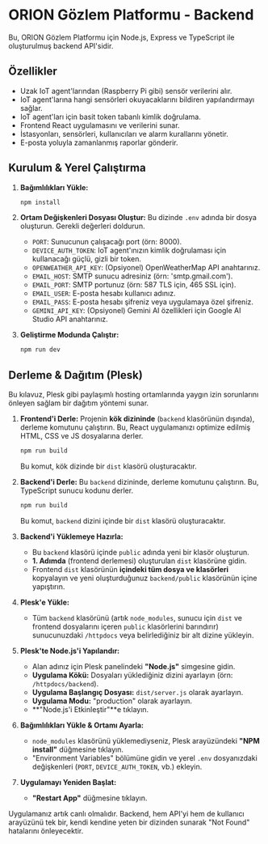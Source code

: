 # ORION Gözlem Platformu - Backend

Bu, ORION Gözlem Platformu için Node.js, Express ve TypeScript ile oluşturulmuş backend API'sidir.

## Özellikler

-   Uzak IoT agent'larından (Raspberry Pi gibi) sensör verilerini alır.
-   IoT agent'larına hangi sensörleri okuyacaklarını bildiren yapılandırmayı sağlar.
-   IoT agent'ları için basit token tabanlı kimlik doğrulama.
-   Frontend React uygulamasını ve verilerini sunar.
-   İstasyonları, sensörleri, kullanıcıları ve alarm kurallarını yönetir.
-   E-posta yoluyla zamanlanmış raporlar gönderir.

## Kurulum & Yerel Çalıştırma

1.  **Bağımlılıkları Yükle:**
    ```bash
    npm install
    ```

2.  **Ortam Değişkenleri Dosyası Oluştur:**
    Bu dizinde `.env` adında bir dosya oluşturun. Gerekli değerleri doldurun.
    -   `PORT`: Sunucunun çalışacağı port (örn: 8000).
    -   `DEVICE_AUTH_TOKEN`: IoT agent'ınızın kimlik doğrulaması için kullanacağı güçlü, gizli bir token.
    -   `OPENWEATHER_API_KEY`: (Opsiyonel) OpenWeatherMap API anahtarınız.
    -   `EMAIL_HOST`: SMTP sunucu adresiniz (örn: 'smtp.gmail.com').
    -   `EMAIL_PORT`: SMTP portunuz (örn: 587 TLS için, 465 SSL için).
    -   `EMAIL_USER`: E-posta hesabı kullanıcı adınız.
    -   `EMAIL_PASS`: E-posta hesabı şifreniz veya uygulamaya özel şifreniz.
    -   `GEMINI_API_KEY`: (Opsiyonel) Gemini AI özellikleri için Google AI Studio API anahtarınız.

3.  **Geliştirme Modunda Çalıştır:**
    ```bash
    npm run dev
    ```

## Derleme & Dağıtım (Plesk)

Bu kılavuz, Plesk gibi paylaşımlı hosting ortamlarında yaygın izin sorunlarını önleyen sağlam bir dağıtım yöntemi sunar.

1.  **Frontend'i Derle:**
    Projenin **kök dizininde** (`backend` klasörünün dışında), derleme komutunu çalıştırın. Bu, React uygulamanızı optimize edilmiş HTML, CSS ve JS dosyalarına derler.
    ```bash
    npm run build
    ```
    Bu komut, kök dizinde bir `dist` klasörü oluşturacaktır.

2.  **Backend'i Derle:**
    Bu `backend` dizininde, derleme komutunu çalıştırın. Bu, TypeScript sunucu kodunu derler.
    ```bash
    npm run build
    ```
    Bu komut, `backend` dizini içinde bir `dist` klasörü oluşturacaktır.

3.  **Backend'i Yüklemeye Hazırla:**
    -   Bu `backend` klasörü içinde `public` adında yeni bir klasör oluşturun.
    -   **1. Adımda** (frontend derlemesi) oluşturulan `dist` klasörüne gidin.
    -   Frontend `dist` klasörünün **içindeki tüm dosya ve klasörleri** kopyalayın ve yeni oluşturduğunuz `backend/public` klasörünün içine yapıştırın.

4.  **Plesk'e Yükle:**
    -   Tüm `backend` klasörünü (artık `node_modules`, sunucu için `dist` ve frontend dosyalarını içeren `public` klasörlerini barındırır) sunucunuzdaki `/httpdocs` veya belirlediğiniz bir alt dizine yükleyin.

5.  **Plesk'te Node.js'i Yapılandır:**
    -   Alan adınız için Plesk panelindeki **"Node.js"** simgesine gidin.
    -   **Uygulama Kökü:** Dosyaları yüklediğiniz dizini ayarlayın (örn: `/httpdocs/backend`).
    -   **Uygulama Başlangıç Dosyası:** `dist/server.js` olarak ayarlayın.
    -   **Uygulama Modu:** "production" olarak ayarlayın.
    -   **"Node.js'i Etkinleştir"**e tıklayın.

6.  **Bağımlılıkları Yükle & Ortamı Ayarla:**
    -   `node_modules` klasörünü yüklemediyseniz, Plesk arayüzündeki **"NPM install"** düğmesine tıklayın.
    -   "Environment Variables" bölümüne gidin ve yerel `.env` dosyanızdaki değişkenleri (`PORT`, `DEVICE_AUTH_TOKEN`, vb.) ekleyin.

7.  **Uygulamayı Yeniden Başlat:**
    -   **"Restart App"** düğmesine tıklayın.

Uygulamanız artık canlı olmalıdır. Backend, hem API'yi hem de kullanıcı arayüzünü tek bir, kendi kendine yeten bir dizinden sunarak "Not Found" hatalarını önleyecektir.
